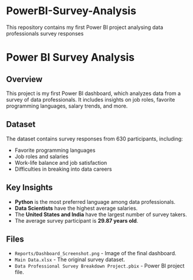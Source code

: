 # PowerBI-Survey-Analysis
This repository contains my first Power BI project analysing data professionals survey responses
# Power BI Survey Analysis

## Overview
This project is my first Power BI dashboard, which analyzes data from a survey of data professionals. It includes insights on job roles, favorite programming languages, salary trends, and more.

## Dataset
The dataset contains survey responses from 630 participants, including:
- Favorite programming languages
- Job roles and salaries
- Work-life balance and job satisfaction
- Difficulties in breaking into data careers

## Key Insights
- **Python** is the most preferred language among data professionals.
- **Data Scientists** have the highest average salaries.
- The **United States and India** have the largest number of survey takers.
- The average survey participant is **29.87 years old**.

## Files
- `Reports/Dashboard_Screenshot.png` - Image of the final dashboard.
- `Main Data.xlsx` - The original survey dataset.
- `Data Professional Survey Breakdown Project.pbix` - Power BI project file.


